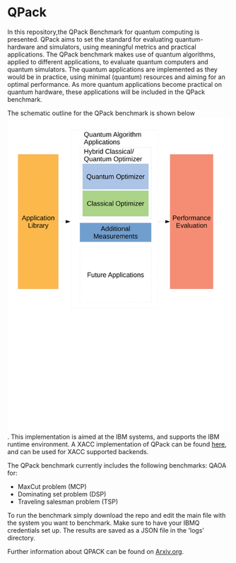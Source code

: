 # QPack
In this repository,the QPack Benchmark for quantum computing is presented. QPack aims to set the standard for evaluating quantum- hardware and simulators, using meaningful metrics and practical applications. The QPack benchmark makes use of quantum algorithms, applied to different applications, to evaluate quantum computers and quantum simulators. The quantum applications are implemented as they would be in practice, using minimal (quantum) resources and aiming for an optimal performance. As more quantum applications become practical on quantum hardware, these applications will be included in the QPack benchmark.

The schematic outline for the QPack benchmark is shown below ![here](https://github.com/koenmesman/QPack/blob/main/Benchmark_schematic.png?raw=true).
This implementation is aimed at the IBM systems, and supports the IBM runtime environment. A XACC implementation of QPack can be found [here](https://github.com/huub-d96/xacc_qaoa_benchmarks), and can be used for XACC supported backends.

The QPack benchmark currently includes the following benchmarks:
QAOA for:
 * MaxCut problem (MCP)
 * Dominating set problem (DSP)
 * Traveling salesman problem (TSP)

To run the benchmark simply download the repo and edit the main file with the system you want to benchmark. Make sure to have your IBMQ credentials set up.
The results are saved as a JSON file in the 'logs' directory.



Further information about QPACK can be found on [Arxiv.org](https://arxiv.org/abs/2103.17193).
